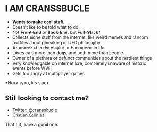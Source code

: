 # I AM CRANSSBUCLE

* **Wants to make cool stuff.**
* Doesn't like to be told what to do
* Not **Front-End** or **Back-End**, but **Full-Slack*** 
* Collects niche stuff from the internet, like weird memes and random textfiles about phreaking or UFO philosophy
* An anarchist in the playlist, a bureaucrat in life
* Loves cats more than dogs, and both more than people
* Owner of a plethora of defunct communities about the nerdiest things
* Very knowledgable on internet lore, completely unaware of historic events before WWII
* Gets too angry at multiplayer games


*Not a typo, it's slack.

## Still looking to contact me?

- [Twitter: @cranssbucle](https://twitter.com/cranssbucle/)
- [Cristian.Salin.as](https://Cristian.Salin.as)

That's it, have a good one.
